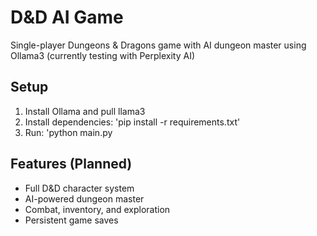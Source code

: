 # D&D AI Game

Single-player Dungeons & Dragons game with AI dungeon master using Ollama3 (currently testing with Perplexity AI)

## Setup
1. Install Ollama and pull llama3
2. Install dependencies: 'pip install -r requirements.txt'
3. Run: 'python main.py

## Features (Planned)
- Full D&D character system
- AI-powered dungeon master
- Combat, inventory, and exploration
- Persistent game saves